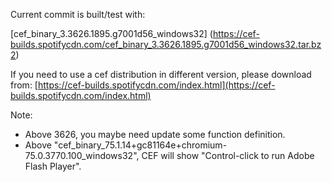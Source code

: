 Current commit is built/test with:

[cef_binary_3.3626.1895.g7001d56_windows32]
(https://cef-builds.spotifycdn.com/cef_binary_3.3626.1895.g7001d56_windows32.tar.bz2)

If you need to use a cef distribution in different version, please download from:
[https://cef-builds.spotifycdn.com/index.html](https://cef-builds.spotifycdn.com/index.html)



Note:
- Above 3626, you maybe need update some function definition. 
- Above "cef_binary_75.1.14+gc81164e+chromium-75.0.3770.100_windows32", CEF will show "Control-click to run Adobe Flash Player".